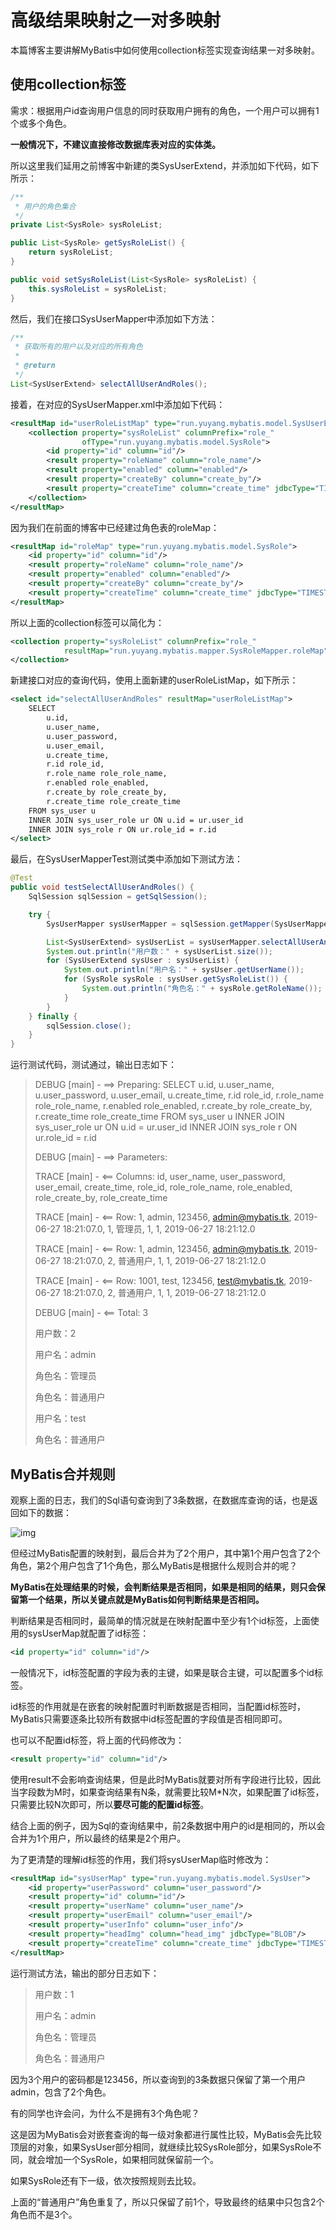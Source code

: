 # 高级结果映射之一对多映射

本篇博客主要讲解MyBatis中如何使用collection标签实现查询结果一对多映射。

## 使用collection标签

需求：根据用户id查询用户信息的同时获取用户拥有的角色，一个用户可以拥有1个或多个角色。

**一般情况下，不建议直接修改数据库表对应的实体类。**

所以这里我们延用之前博客中新建的类SysUserExtend，并添加如下代码，如下所示：

```java
/**
 * 用户的角色集合
 */
private List<SysRole> sysRoleList;

public List<SysRole> getSysRoleList() {
    return sysRoleList;
}

public void setSysRoleList(List<SysRole> sysRoleList) {
    this.sysRoleList = sysRoleList;
}
```

然后，我们在接口SysUserMapper中添加如下方法：

```java
/**
 * 获取所有的用户以及对应的所有角色
 *
 * @return
 */
List<SysUserExtend> selectAllUserAndRoles();
```

接着，在对应的SysUserMapper.xml中添加如下代码：

```xml
<resultMap id="userRoleListMap" type="run.yuyang.mybatis.model.SysUserExtend" extends="sysUserMap">
    <collection property="sysRoleList" columnPrefix="role_"
                ofType="run.yuyang.mybatis.model.SysRole">
        <id property="id" column="id"/>
        <result property="roleName" column="role_name"/>
        <result property="enabled" column="enabled"/>
        <result property="createBy" column="create_by"/>
        <result property="createTime" column="create_time" jdbcType="TIMESTAMP"/>
    </collection>
</resultMap>
```

因为我们在前面的博客中已经建过角色表的roleMap：

```xml
<resultMap id="roleMap" type="run.yuyang.mybatis.model.SysRole">
    <id property="id" column="id"/>
    <result property="roleName" column="role_name"/>
    <result property="enabled" column="enabled"/>
    <result property="createBy" column="create_by"/>
    <result property="createTime" column="create_time" jdbcType="TIMESTAMP"/>
</resultMap>
```

所以上面的collection标签可以简化为：

```xml
<collection property="sysRoleList" columnPrefix="role_"
            resultMap="run.yuyang.mybatis.mapper.SysRoleMapper.roleMap">
</collection>
```

新建接口对应的查询代码，使用上面新建的userRoleListMap，如下所示：

```xml
<select id="selectAllUserAndRoles" resultMap="userRoleListMap">
    SELECT
        u.id,
        u.user_name,
        u.user_password,
        u.user_email,
        u.create_time,
        r.id role_id,
        r.role_name role_role_name,
        r.enabled role_enabled,
        r.create_by role_create_by,
        r.create_time role_create_time
    FROM sys_user u
    INNER JOIN sys_user_role ur ON u.id = ur.user_id
    INNER JOIN sys_role r ON ur.role_id = r.id
</select>
```

最后，在SysUserMapperTest测试类中添加如下测试方法：

```java
@Test
public void testSelectAllUserAndRoles() {
    SqlSession sqlSession = getSqlSession();

    try {
        SysUserMapper sysUserMapper = sqlSession.getMapper(SysUserMapper.class);

        List<SysUserExtend> sysUserList = sysUserMapper.selectAllUserAndRoles();
        System.out.println("用户数：" + sysUserList.size());
        for (SysUserExtend sysUser : sysUserList) {
            System.out.println("用户名：" + sysUser.getUserName());
            for (SysRole sysRole : sysUser.getSysRoleList()) {
                System.out.println("角色名：" + sysRole.getRoleName());
            }
        }
    } finally {
        sqlSession.close();
    }
}
```

运行测试代码，测试通过，输出日志如下：

> DEBUG [main] - ==>  Preparing: SELECT u.id, u.user_name, u.user_password, u.user_email, u.create_time, r.id role_id, r.role_name role_role_name, r.enabled role_enabled, r.create_by role_create_by, r.create_time role_create_time FROM sys_user u INNER JOIN sys_user_role ur ON u.id = ur.user_id INNER JOIN sys_role r ON ur.role_id = r.id
>
> DEBUG [main] - ==> Parameters:
>
> TRACE [main] - <==    Columns: id, user_name, user_password, user_email, create_time, role_id, role_role_name, role_enabled, role_create_by, role_create_time
>
> TRACE [main] - <==        Row: 1, admin, 123456, admin@mybatis.tk, 2019-06-27 18:21:07.0, 1, 管理员, 1, 1, 2019-06-27 18:21:12.0
>
> TRACE [main] - <==        Row: 1, admin, 123456, admin@mybatis.tk, 2019-06-27 18:21:07.0, 2, 普通用户, 1, 1, 2019-06-27 18:21:12.0
>
> TRACE [main] - <==        Row: 1001, test, 123456, test@mybatis.tk, 2019-06-27 18:21:07.0, 2, 普通用户, 1, 1, 2019-06-27 18:21:12.0
>
> DEBUG [main] - <==      Total: 3
>
> 用户数：2
>
> 用户名：admin
>
> 角色名：管理员
>
> 角色名：普通用户
>
> 用户名：test
>
> 角色名：普通用户

## MyBatis合并规则

观察上面的日志，我们的Sql语句查询到了3条数据，在数据库查询的话，也是返回如下的数据：



![img](https://user-gold-cdn.xitu.io/2019/7/16/16bf8ed24a9c0f38?imageView2/0/w/1280/h/960/format/webp/ignore-error/1)



但经过MyBatis配置的映射到，最后合并为了2个用户，其中第1个用户包含了2个角色，第2个用户包含了1个角色，那么MyBatis是根据什么规则合并的呢？

**MyBatis在处理结果的时候，会判断结果是否相同，如果是相同的结果，则只会保留第一个结果，所以关键点就是MyBatis如何判断结果是否相同。**

判断结果是否相同时，最简单的情况就是在映射配置中至少有1个id标签，上面使用的sysUserMap就配置了id标签：

```xml
<id property="id" column="id"/>
```

一般情况下，id标签配置的字段为表的主键，如果是联合主键，可以配置多个id标签。

id标签的作用就是在嵌套的映射配置时判断数据是否相同，当配置id标签时，MyBatis只需要逐条比较所有数据中id标签配置的字段值是否相同即可。

也可以不配置id标签，将上面的代码修改为：

```xml
<result property="id" column="id"/>
```

使用result不会影响查询结果，但是此时MyBatis就要对所有字段进行比较，因此当字段数为M时，如果查询结果有N条，就需要比较M*N次，如果配置了id标签，只需要比较N次即可，所以**要尽可能的配置id标签**。

结合上面的例子，因为Sql的查询结果中，前2条数据中用户的id是相同的，所以会合并为1个用户，所以最终的结果是2个用户。

为了更清楚的理解id标签的作用，我们将sysUserMap临时修改为：

```xml
<resultMap id="sysUserMap" type="run.yuyang.mybatis.model.SysUser">
    <id property="userPassword" column="user_password"/>
    <result property="id" column="id"/>
    <result property="userName" column="user_name"/>
    <result property="userEmail" column="user_email"/>
    <result property="userInfo" column="user_info"/>
    <result property="headImg" column="head_img" jdbcType="BLOB"/>
    <result property="createTime" column="create_time" jdbcType="TIMESTAMP"/>
</resultMap>
```

运行测试方法，输出的部分日志如下：

> 用户数：1
>
> 用户名：admin
>
> 角色名：管理员
>
> 角色名：普通用户

因为3个用户的密码都是123456，所以查询到的3条数据只保留了第一个用户admin，包含了2个角色。

有的同学也许会问，为什么不是拥有3个角色呢？

这是因为MyBatis会对嵌套查询的每一级对象都进行属性比较，MyBatis会先比较顶层的对象，如果SysUser部分相同，就继续比较SysRole部分，如果SysRole不同，就会增加一个SysRole，如果相同就保留前一个。

如果SysRole还有下一级，依次按照规则去比较。

上面的“普通用户”角色重复了，所以只保留了前1个，导致最终的结果中只包含2个角色而不是3个。
